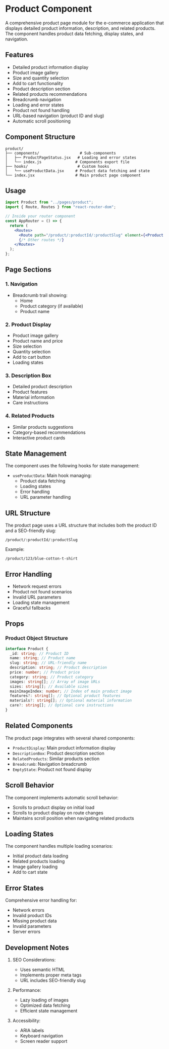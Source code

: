 # Product Component

A comprehensive product page module for the e-commerce application that displays detailed product information, description, and related products. The component handles product data fetching, display states, and navigation.

## Features

- Detailed product information display
- Product image gallery
- Size and quantity selection
- Add to cart functionality
- Product description section
- Related products recommendations
- Breadcrumb navigation
- Loading and error states
- Product not found handling
- URL-based navigation (product ID and slug)
- Automatic scroll positioning

## Component Structure

```
product/
├── components/                  # Sub-components
│   ├── ProductPageStatus.jsx   # Loading and error states
│   └── index.js               # Components export file
├── hooks/                      # Custom hooks
│   └── useProductData.jsx     # Product data fetching and state
└── index.jsx                  # Main product page component
```

## Usage

```jsx
import Product from "../pages/product";
import { Route, Routes } from "react-router-dom";

// Inside your router component
const AppRouter = () => {
  return (
    <Routes>
      <Route path="/product/:productId/:productSlug" element={<Product />} />
      {/* Other routes */}
    </Routes>
  );
};
```

## Page Sections

### 1. Navigation

- Breadcrumb trail showing:
  - Home
  - Product category (if available)
  - Product name

### 2. Product Display

- Product image gallery
- Product name and price
- Size selection
- Quantity selection
- Add to cart button
- Loading states

### 3. Description Box

- Detailed product description
- Product features
- Material information
- Care instructions

### 4. Related Products

- Similar products suggestions
- Category-based recommendations
- Interactive product cards

## State Management

The component uses the following hooks for state management:

- `useProductData`: Main hook managing:
  - Product data fetching
  - Loading states
  - Error handling
  - URL parameter handling

## URL Structure

The product page uses a URL structure that includes both the product ID and a SEO-friendly slug:

```
/product/:productId/:productSlug
```

Example:

```
/product/123/blue-cotton-t-shirt
```

## Error Handling

- Network request errors
- Product not found scenarios
- Invalid URL parameters
- Loading state management
- Graceful fallbacks

## Props

### Product Object Structure

```typescript
interface Product {
  _id: string; // Product ID
  name: string; // Product name
  slug: string; // URL-friendly name
  description: string; // Product description
  price: number; // Product price
  category: string; // Product category
  images: string[]; // Array of image URLs
  sizes: string[]; // Available sizes
  mainImageIndex: number; // Index of main product image
  features?: string[]; // Optional product features
  materials?: string[]; // Optional material information
  care?: string[]; // Optional care instructions
}
```

## Related Components

The product page integrates with several shared components:

- `ProductDisplay`: Main product information display
- `DescriptionBox`: Product description section
- `RelatedProducts`: Similar products section
- `Breadcrumb`: Navigation breadcrumb
- `EmptyState`: Product not found display

## Scroll Behavior

The component implements automatic scroll behavior:

- Scrolls to product display on initial load
- Scrolls to product display on route changes
- Maintains scroll position when navigating related products

## Loading States

The component handles multiple loading scenarios:

- Initial product data loading
- Related products loading
- Image gallery loading
- Add to cart state

## Error States

Comprehensive error handling for:

- Network errors
- Invalid product IDs
- Missing product data
- Invalid parameters
- Server errors

## Development Notes

1. SEO Considerations:

   - Uses semantic HTML
   - Implements proper meta tags
   - URL includes SEO-friendly slug

2. Performance:

   - Lazy loading of images
   - Optimized data fetching
   - Efficient state management

3. Accessibility:
   - ARIA labels
   - Keyboard navigation
   - Screen reader support
